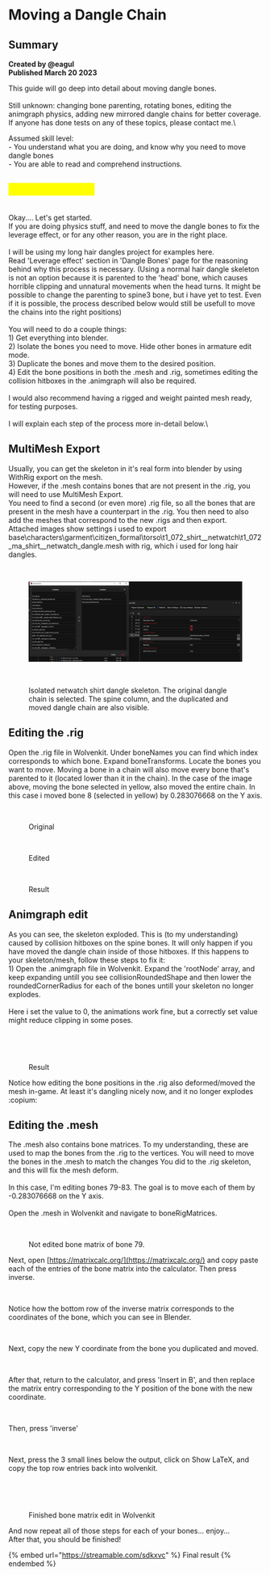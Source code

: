 # Moving a Dangle Chain

## Summary <a href="#summary" id="summary"></a>

**Created by @eagul**\
**Published March 20 2023**

This guide will go deep into detail about moving dangle bones.\
\
Still unknown: changing bone parenting, rotating bones, editing the animgraph physics, adding new mirrored dangle chains for better coverage. If anyone has done tests on any of these topics, please contact me.\


Assumed skill level: \
\- You understand what you are doing, and know why you need to move dangle bones\
\- You are able to read and comprehend instructions.

## <mark style="color:yellow;">MATH WARNING</mark>

\
Okay.... Let's get started.\
If you are doing physics stuff, and need to move the dangle bones to fix the leverage effect, or for any other reason, you are in the right place. \
\
I will be using my long hair dangles project for examples here.\
Read 'Leverage effect' section in 'Dangle Bones' page for the reasoning behind why this process is necessary. (Using a normal hair dangle skeleton is not an option because it is parented to the 'head' bone, which causes horrible clipping and unnatural movements when the head turns. It might be possible to change the parenting to spine3 bone, but i have yet to test. Even if it is possible, the process described below would still be usefull to move the chains into the right positions)\
\
You will need to do a couple things:\
1\) Get everything into blender.\
2\) Isolate the bones you need to move. Hide other bones in armature edit mode.\
3\) Duplicate the bones and move them to the desired position.\
4\) Edit the bone positions in both the .mesh and .rig, sometimes editing the collision hitboxes in the .animgraph will also be required.\
\
I would also recommend having a rigged and weight painted mesh ready, for testing purposes.\
\
I will explain each step of the process more in-detail below.\


## MultiMesh Export

Usually, you can get the skeleton in it's real form into blender by using WithRig export on the mesh.\
However, if the .mesh contains bones that are not present in the .rig, you will need to use MultiMesh Export.\
You need to find a second (or even more) .rig file, so all the bones that are present in the mesh have a counterpart in the .rig. You then need to also add the meshes that correspond to the new .rigs and then export. \
Attached images show settings i used to export base\characters\garment\citizen\_formal\torso\t1\_072\_shirt\_\_netwatch\t1\_072\_ma\_shirt\_\_netwatch\_dangle.mesh with rig, which i used for long hair dangles.&#x20;

<figure><img src="../../../.gitbook/assets/image (43).png" alt=""><figcaption></figcaption></figure>

<figure><img src="../../../.gitbook/assets/image (44) (1).png" alt=""><figcaption></figcaption></figure>

<figure><img src="../../../.gitbook/assets/image (34).png" alt=""><figcaption><p>Isolated netwatch shirt dangle skeleton. The original dangle chain is selected. The spine column, and the duplicated and moved dangle chain are also visible.</p></figcaption></figure>

## Editing the .rig

Open the .rig file in Wolvenkit. Under boneNames you can find which index corresponds to which bone. Expand boneTransforms. Locate the bones you want to move. Moving a bone in a chain will also move every bone that's parented to it (located lower than it in the chain). In the case of the image above, moving the bone selected in yellow, also moved the entire chain. In this case i moved bone 8 (selected in yellow) by 0.283076668 on the Y axis.&#x20;

<figure><img src="../../../.gitbook/assets/image (37).png" alt=""><figcaption><p>Original </p></figcaption></figure>

<figure><img src="../../../.gitbook/assets/image (31).png" alt=""><figcaption><p>Edited</p></figcaption></figure>

<figure><img src="../../../.gitbook/assets/image (30).png" alt=""><figcaption><p>Result</p></figcaption></figure>

## Animgraph edit

As you can see, the skeleton exploded. This is (to my understanding) caused by collision hitboxes on the spine bones. It will only happen if you have moved the dangle chain inside of those hitboxes. If this happens to your skeleton/mesh, follow these steps to fix it:\
1\) Open the .animgraph file in Wolvenkit. Expand the 'rootNode' array, and keep expanding untill you see collisionRoundedShape and then lower the roundedCornerRadius for each of the bones untill your skeleton no longer explodes. \
\
Here i set the value to 0, the animations work fine, but a correctly set value might reduce clipping in some poses.&#x20;

<figure><img src="../../../.gitbook/assets/image (27).png" alt=""><figcaption></figcaption></figure>



<figure><img src="../../../.gitbook/assets/image (47).png" alt=""><figcaption><p>Result</p></figcaption></figure>

Notice how editing the bone positions in the .rig also deformed/moved the mesh in-game. At least it's dangling nicely now, and it no longer explodes :copium:

## Editing the .mesh

The .mesh also contains bone matrices. To my understanding, these are used to map the bones from the .rig to the vertices. You will need to move the bones in the .mesh to match the changes You did to the .rig skeleton, and this will fix the mesh deform.\
\
In this case, I'm editing bones 79-83. The goal is to move each of them by -0.283076668 on the Y axis.\
\
Open the .mesh in Wolvenkit and navigate to boneRigMatrices.&#x20;

<figure><img src="../../../.gitbook/assets/image (38).png" alt=""><figcaption><p>Not edited bone matrix of bone 79.</p></figcaption></figure>

Next, open [https://matrixcalc.org/](https://matrixcalc.org/) and copy paste each of the entries of the bone matrix into the calculator. Then press inverse.&#x20;

<figure><img src="../../../.gitbook/assets/image (14) (2).png" alt=""><figcaption></figcaption></figure>

Notice how the bottom row of the inverse matrix corresponds to the coordinates of the bone, which you can see in Blender.

<figure><img src="../../../.gitbook/assets/image (46).png" alt=""><figcaption></figcaption></figure>

Next, copy the new Y coordinate from the bone you duplicated and moved.&#x20;

<figure><img src="../../../.gitbook/assets/image (42) (1).png" alt=""><figcaption></figcaption></figure>

After that, return to the calculator, and press 'Insert in B', and then replace the matrix entry corresponding to the Y position of the bone with the new coordinate.

<figure><img src="../../../.gitbook/assets/image (41).png" alt=""><figcaption></figcaption></figure>

Then, press 'inverse'

<figure><img src="../../../.gitbook/assets/image (45).png" alt=""><figcaption></figcaption></figure>

Next, press the 3 small lines below the output, click on Show LaTeX, and copy the top row entries back into wolvenkit.

<figure><img src="../../../.gitbook/assets/image (36).png" alt=""><figcaption></figcaption></figure>

<figure><img src="../../../.gitbook/assets/image (39).png" alt=""><figcaption><p>Finished bone matrix edit in Wolvenkit</p></figcaption></figure>

And now repeat all of those steps for each of your bones... enjoy...\
After that, you should be finished!

{% embed url="https://streamable.com/sdkxvc" %}
Final result&#x20;
{% endembed %}
